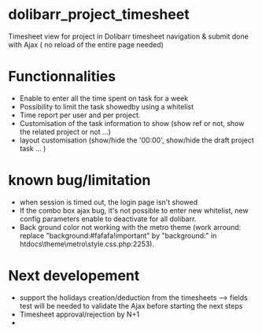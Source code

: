 # dolibarr_project_timesheet
Timesheet view for project in Dolibarr
timesheet navigation & submit done with Ajax ( no reload of the entire page needed)

# Functionnalities
- Enable to enter all the time spent on task for a week
- Possibility to limit the task showedby using a whitelist
- Time report per user and per project.
- Customisation of the task information to show (show ref or not, show the related project or not ...)
- layout customisation (show/hide the '00:00', show/hide the draft project task ... )

# known bug/limitation
- when session is timed out, the login page isn't showed
- If the combo box ajax bug, it's not possible to enter new whitelist, new config parameters enable to deactivate for all dolibarr.
- Back ground color not working with the metro theme (work arround: replace "background:#fafafa!important" by "background:" in htdocs\theme\metro\style.css.php:2253).

# Next developement
- support the holidays creation/deduction from the timesheets --> fields test will be needed to validate the Ajax before starting the next steps
- Timesheet approval/rejection by N+1
-
